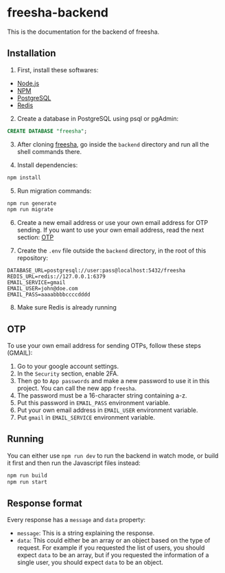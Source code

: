 # freesha-backend

This is the documentation for the backend of freesha.

## Installation

1. First, install these softwares:
  - [Node.js](https://nodejs.org)
  - [NPM](https://www.npmjs.com/)
  - [PostgreSQL](https://www.postgresql.org/)
  - [Redis](https://redis.io/)

2. Create a database in PostgreSQL using psql or pgAdmin:
  ```sql
  CREATE DATABASE "freesha";
  ```

3. After cloning [freesha](https://github.com/Ilia-Masiha/freesha), go inside the `backend` directory and run all the shell commands there.

4. Install dependencies:
  ```sh
  npm install
  ```

5. Run migration commands:
  ```sh
  npm run generate
  npm run migrate
  ```

6. Create a new email address or use your own email address for OTP sending. If you want to use your own email address, read the next section: [OTP](https://github.com/ilia-abbasi/freesha/blob/main/backend/misc/docs.md#otp)

7. Create the `.env` file outside the `backend` directory, in the root of this repository:
  ```env
  DATABASE_URL=postgresql://user:pass@localhost:5432/freesha
  REDIS_URL=redis://127.0.0.1:6379
  EMAIL_SERVICE=gmail
  EMAIL_USER=john@doe.com
  EMAIL_PASS=aaaabbbbccccdddd
  ```

8. Make sure Redis is already running

## OTP

To use your own email address for sending OTPs, follow these steps (GMAIL):

  1. Go to your google account settings.
  2. In the `Security` section, enable 2FA.
  3. Then go to `App passwords` and make a new password to use it in this project. You can call the new app `freesha`.
  4. The password must be a 16-character string containing a-z.
  5. Put this password in `EMAIL_PASS` environment variable.
  6. Put your own email address in `EMAIL_USER` environment variable.
  7. Put `gmail` in `EMAIL_SERVICE` environment variable.

## Running

You can either use `npm run dev` to run the backend in watch mode, or build it first and then run the Javascript files instead:  
  ```sh
  npm run build
  npm run start
  ```

## Response format

Every response has a `message` and `data` property:

  - `message`: This is a string explaining the response.
  - `data`: This could either be an array or an object based on the type of request. For example if you requested the list of users, you should expect `data` to be an array, but if you requested the information of a single user, you should expect `data` to be an object.